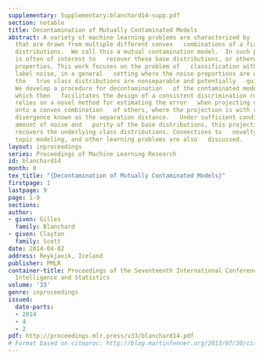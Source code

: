 ```yaml
---
supplementary: Supplementary:blanchard14-supp.pdf
section: notable
title: Decontamination of Mutually Contaminated Models
abstract: A variety of machine learning problems are characterized by   data sets
  that are drawn from multiple different convex   combinations of a fixed set of base
  distributions.  We call this a mutual contamination model.  In such problems, it
  is often of interest to   recover these base distributions, or otherwise discern   their
  properties. This work focuses on the problem of   classification with multiclass
  label noise, in a general   setting where the noise proportions are unknown and
  the   true class distributions are nonseparable and potentially   quite complex.
  We develop a procedure for decontamination   of the contaminated models from data,
  which then   facilitates the design of a consistent discrimination rule. Our   approach
  relies on a novel method for estimating the error   when projecting one distribution
  onto a convex combination   of others, where the projection is with respect to an   information
  divergence known as the separation distance.   Under sufficient conditions on the
  amount of noise and   purity of the base distributions, this projection procedure   successfully
  recovers the underlying class distributions. Connections to   novelty detection,
  topic modeling, and other learning problems are also   discussed.
layout: inproceedings
series: Proceedings of Machine Learning Research
id: blanchard14
month: 0
tex_title: "{Decontamination of Mutually Contaminated Models}"
firstpage: 1
lastpage: 9
page: 1-9
sections: 
author:
- given: Gilles
  family: Blanchard
- given: Clayton
  family: Scott
date: 2014-04-02
address: Reykjavik, Iceland
publisher: PMLR
container-title: Proceedings of the Seventeenth International Conference on Artificial
  Intelligence and Statistics
volume: '33'
genre: inproceedings
issued:
  date-parts:
  - 2014
  - 4
  - 2
pdf: http://proceedings.mlr.press/v33/blanchard14.pdf
# Format based on citeproc: http://blog.martinfenner.org/2013/07/30/citeproc-yaml-for-bibliographies/
---
```

